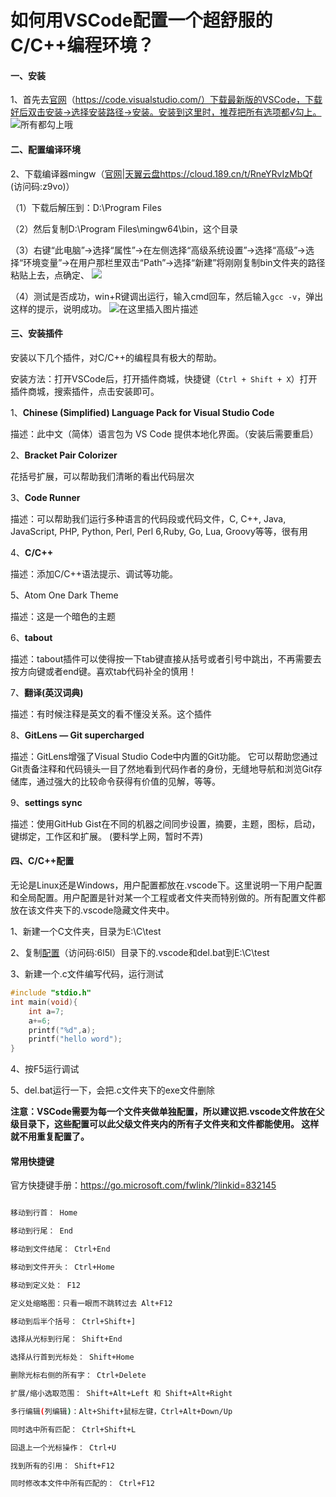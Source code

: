 # 如何用VSCode配置一个超舒服的C/C++编程环境？




#### 一、安装

1、首先去[官网](https://code.visualstudio.com/)（https://code.visualstudio.com/）下载最新版的VSCode，下载好后双击安装→选择安装路径→安装。安装到这里时，推荐把所有选项都√勾上。
 ![所有都勾上哦](https://img-blog.csdnimg.cn/20200529100032218.png?x-oss-process=image/watermark,type_ZmFuZ3poZW5naGVpdGk,shadow_10,text_aHR0cHM6Ly9ibG9nLmNzZG4ubmV0L09sZEh1YW5nQw==,size_16,color_FFFFFF,t_70) 
 #### 二、配置编译环境

2、下载编译器mingw（[官网](http://www.mingw-w64.org/doku.php)|[天翼云盘](https://cloud.189.cn/t/RneYRvIzMbQf )https://cloud.189.cn/t/RneYRvIzMbQf (访问码:z9vo)）

 （1）下载后解压到：D:\Program Files

（2）然后复制D:\Program Files\mingw64\bin，这个目录

（3）右键“此电脑”→选择“属性”→在左侧选择“高级系统设置”→选择“高级”→选择“环境变量”→在用户那栏里双击“Path”→选择“新建”将刚刚复制bin文件夹的路径粘贴上去，点确定、
 ![](https://img-blog.csdnimg.cn/20200529103120768.png?x-oss-process=image/watermark,type_ZmFuZ3poZW5naGVpdGk,shadow_10,text_aHR0cHM6Ly9ibG9nLmNzZG4ubmV0L09sZEh1YW5nQw==,size_16,color_FFFFFF,t_70)

（4）测试是否成功，win+R键调出运行，输入cmd回车，然后输入`gcc -v`，弹出这样的提示，说明成功。
 ![在这里插入图片描述](https://img-blog.csdnimg.cn/20200529103421927.png?x-oss-process=image/watermark,type_ZmFuZ3poZW5naGVpdGk,shadow_10,text_aHR0cHM6Ly9ibG9nLmNzZG4ubmV0L09sZEh1YW5nQw==,size_16,color_FFFFFF,t_70)

 #### 三、安装插件
 安装以下几个插件，对C/C++的编程具有极大的帮助。

 安装方法：打开VSCode后，打开插件商城，快捷键（`Ctrl + Shift + X`）打开插件商城，搜索插件，点击安装即可。

 1、**Chinese (Simplified) Language Pack for Visual Studio Code**

 描述：此中文（简体）语言包为 VS Code 提供本地化界面。（安装后需要重启）

 2、**Bracket Pair Colorizer**

 花括号扩展，可以帮助我们清晰的看出代码层次

 3、**Code Runner**

描述：可以帮助我们运行多种语言的代码段或代码文件，C, C++, Java, JavaScript, PHP, Python, Perl, Perl 6,Ruby, Go, Lua, Groovy等等，很有用

4、**C/C++**

描述：添加C/C++语法提示、调试等功能。

5、Atom One Dark Theme

描述：这是一个暗色的主题

6、**tabout**

描述：tabout插件可以使得按一下tab键直接从括号或者引号中跳出，不再需要去按方向键或者end键。喜欢tab代码补全的慎用！

7、**翻译(英汉词典)**

描述：有时候注释是英文的看不懂没关系。这个插件

8、**GitLens — Git supercharged**

描述：GitLens增强了Visual Studio Code中内置的Git功能。 它可以帮助您通过Git责备注释和代码镜头一目了然地看到代码作者的身份，无缝地导航和浏览Git存储库，通过强大的比较命令获得有价值的见解，等等。

 9、**settings sync**

描述：使用GitHub Gist在不同的机器之间同步设置，摘要，主题，图标，启动，键绑定，工作区和扩展。
(要科学上网，暂时不弄)

#### 四、C/C++配置
无论是Linux还是Windows，用户配置都放在.vscode下。这里说明一下用户配置和全局配置。用户配置是针对某一个工程或者文件夹而特别做的。所有配置文件都放在该文件夹下的.vscode隐藏文件夹中。

1、新建一个C文件夹，目录为E:\C\test

2、复制[配置](https://cloud.189.cn/t/amUna2iEzEBv )（访问码:6l5l）目录下的.vscode和del.bat到E:\C\test

3、新建一个.c文件编写代码，运行测试

```c
#include "stdio.h"
int main(void){
    int a=7;
    a+=6;
    printf("%d",a);
    printf("hello word");
}
```
4、按F5运行调试

5、del.bat运行一下，会把.c文件夹下的exe文件删除

**注意：VSCode需要为每一个文件夹做单独配置，所以建议把.vscode文件放在父级目录下，这些配置可以此父级文件夹内的所有子文件夹和文件都能使用。 这样就不用重复配置了。**

#### 常用快捷键
官方快捷键手册：https://go.microsoft.com/fwlink/?linkid=832145

```bash

移动到行首： Home 

移动到行尾： End 

移动到文件结尾： Ctrl+End 

移动到文件开头： Ctrl+Home 

移动到定义处： F12 

定义处缩略图：只看一眼而不跳转过去 Alt+F12 

移动到后半个括号： Ctrl+Shift+] 

选择从光标到行尾： Shift+End 

选择从行首到光标处： Shift+Home 

删除光标右侧的所有字： Ctrl+Delete 

扩展/缩小选取范围： Shift+Alt+Left 和 Shift+Alt+Right 

多行编辑(列编辑)：Alt+Shift+鼠标左键，Ctrl+Alt+Down/Up 

同时选中所有匹配： Ctrl+Shift+L 

回退上一个光标操作： Ctrl+U 

找到所有的引用： Shift+F12 

同时修改本文件中所有匹配的： Ctrl+F12
```
